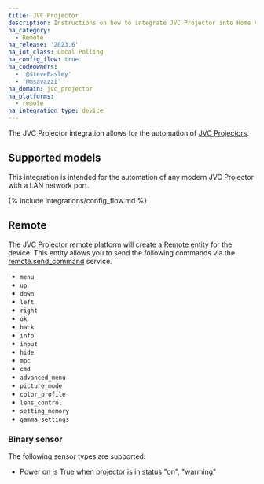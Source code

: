 ```yaml
---
title: JVC Projector
description: Instructions on how to integrate JVC Projector into Home Assistant.
ha_category:
  - Remote
ha_release: '2023.6'
ha_iot_class: Local Polling
ha_config_flow: true
ha_codeowners:
  - '@SteveEasley'
  - '@msavazzi'
ha_domain: jvc_projector
ha_platforms:
  - remote
ha_integration_type: device
---
```


The JVC Projector integration allows for the automation of [JVC Projectors](https://www.jvc.com/usa/projectors/).

## Supported models

This integration is intended for the automation of any modern JVC Projector with a LAN network port.

{% include integrations/config_flow.md %}

## Remote

The JVC Projector remote platform will create a [Remote](/integrations/remote/) entity for the device. This entity allows you to send the following commands via the [remote.send_command](/integrations/remote/) service.

- `menu`
- `up`
- `down`
- `left`
- `right`
- `ok`
- `back`
- `info`
- `input`
- `hide`
- `mpc`
- `cmd`
- `advanced_menu`
- `picture_mode`
- `color_profile`
- `lens_control`
- `setting_memory`
- `gamma_settings`

### Binary sensor

The following sensor types are supported:

- Power on is True when projector is in status "on", "warming"
